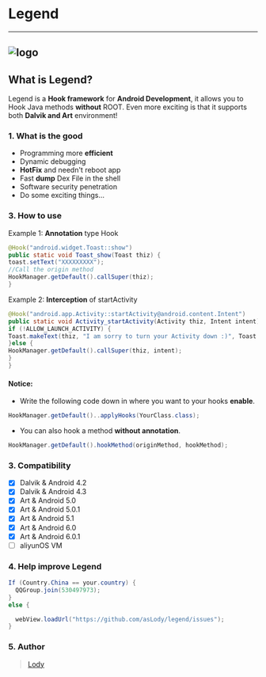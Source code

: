 # Legend
--------
![logo][2]
--------
## What is Legend?

Legend is a **Hook framework** for **Android Development**, it allows you to Hook Java methods **without** ROOT. Even more exciting is that it supports both **Dalvik and Art** environment!


### 1. What is the good
- Programming more **efficient**
- Dynamic debugging
- **HotFix** and needn't reboot app
- Fast **dump** Dex File in the shell
- Software security penetration
- Do some exciting things...


### 3. How to use
Example 1: **Annotation** type Hook
```java
@Hook("android.widget.Toast::show")
public static void Toast_show(Toast thiz) {
toast.setText("XXXXXXXXX");
//Call the origin method
HookManager.getDefault().callSuper(thiz);
}
```
Example 2: **Interception** of startActivity
```java
@Hook("android.app.Activity::startActivity@android.content.Intent")
public static void Activity_startActivity(Activity thiz, Intent intent) {
if (!ALLOW_LAUNCH_ACTIVITY) {
Toast.makeText(thiz, "I am sorry to turn your Activity down :)", Toast.LENGTH_SHORT).show();
}else {
HookManager.getDefault().callSuper(thiz, intent);
}
}
```
#### Notice:
- Write the following code down in where you want to your hooks **enable**.
```java
HookManager.getDefault()..applyHooks(YourClass.class);
```
- You can also hook a method **without annotation**.
```java
HookManager.getDefault().hookMethod(originMethod, hookMethod);
```

### 3. Compatibility
- [x] Dalvik & Android 4.2
- [x] Dalvik & Android 4.3
- [x] Art & Android 5.0
- [x] Art & Android 5.0.1
- [x] Art & Android 5.1
- [x] Art & Android 6.0
- [x] Art & Android 6.0.1
- [ ] aliyunOS VM

### 4. Help improve Legend
```java
If (Country.China == your.country) {
  QQGroup.join(530497973);
} 
else {

  webView.loadUrl("https://github.com/asLody/legend/issues");
}
```
### 5. Author

> [Lody][3]

[2]: https://raw.githubusercontent.com/asLody/legend/master/art/legend_logo.png
[3]: https://github.com/asLody
